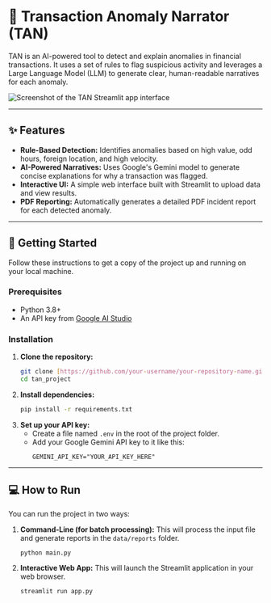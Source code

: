 # 🤖 Transaction Anomaly Narrator (TAN)

TAN is an AI-powered tool to detect and explain anomalies in financial transactions. It uses a set of rules to flag suspicious activity and leverages a Large Language Model (LLM) to generate clear, human-readable narratives for each anomaly.

![Screenshot of the TAN Streamlit app interface](https://i.postimg.cc/3xGjbR4j/TAN-preview.png)

---

## ✨ Features

- **Rule-Based Detection:** Identifies anomalies based on high value, odd hours, foreign location, and high velocity.
- **AI-Powered Narratives:** Uses Google's Gemini model to generate concise explanations for why a transaction was flagged.
- **Interactive UI:** A simple web interface built with Streamlit to upload data and view results.
- **PDF Reporting:** Automatically generates a detailed PDF incident report for each detected anomaly.

---

## 🚀 Getting Started

Follow these instructions to get a copy of the project up and running on your local machine.

### Prerequisites

- Python 3.8+
- An API key from [Google AI Studio](https://aistudio.google.com/app/apikey)

### Installation

1.  **Clone the repository:**
    ```bash
    git clone [https://github.com/your-username/your-repository-name.git](https://github.com/your-username/your-repository-name.git)
    cd tan_project
    ```
2.  **Install dependencies:**
    ```bash
    pip install -r requirements.txt
    ```
3.  **Set up your API key:**
    - Create a file named `.env` in the root of the project folder.
    - Add your Google Gemini API key to it like this:
      ```
      GEMINI_API_KEY="YOUR_API_KEY_HERE"
      ```

---

## 💻 How to Run

You can run the project in two ways:

1.  **Command-Line (for batch processing):**
    This will process the input file and generate reports in the `data/reports` folder.
    ```bash
    python main.py
    ```

2.  **Interactive Web App:**
    This will launch the Streamlit application in your web browser.
    ```bash
    streamlit run app.py
    ```